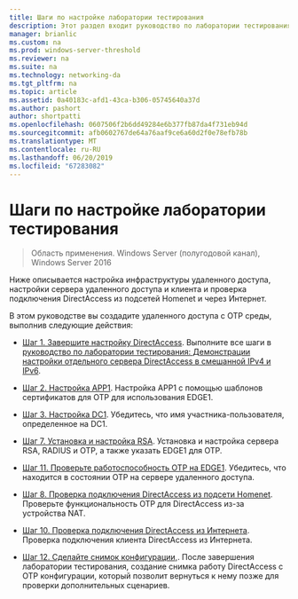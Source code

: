 ```yaml
---
title: Шаги по настройке лаборатории тестирования
description: Этот раздел входит руководство по лаборатории тестирования — продемонстрировать DirectAccess с проверкой подлинности OTP и RSA SecurID для Windows Server 2016
manager: brianlic
ms.custom: na
ms.prod: windows-server-threshold
ms.reviewer: na
ms.suite: na
ms.technology: networking-da
ms.tgt_pltfrm: na
ms.topic: article
ms.assetid: 0a40183c-afd1-43ca-b306-05745640a37d
ms.author: pashort
author: shortpatti
ms.openlocfilehash: 0607506f2b6dd49284e6b377fb87da4f731eb94d
ms.sourcegitcommit: afb0602767de64a76aaf9ce6a60d2f0e78efb78b
ms.translationtype: MT
ms.contentlocale: ru-RU
ms.lasthandoff: 06/20/2019
ms.locfileid: "67283082"
---
```

# <a name="steps-for-configuring-the-test-lab"></a>Шаги по настройке лаборатории тестирования

>Область применения. Windows Server (полугодовой канал), Windows Server 2016

Ниже описывается настройка инфраструктуры удаленного доступа, настройки сервера удаленного доступа и клиента и проверка подключения DirectAccess из подсетей Homenet и через Интернет.  
  
В этом руководстве вы создадите удаленного доступа с OTP среды, выполнив следующие действия:  
  
-   [Шаг 1. Завершите настройку DirectAccess](assetId:///4dbf877f-02fb-439b-907a-f5b3f1d8afa6). Выполните все шаги в [руководство по лаборатории тестирования: Демонстрации настройки отдельного сервера DirectAccess в смешанной IPv4 и IPv6](https://go.microsoft.com/fwlink/p/?LinkId=237004).  
  
-   [Шаг 2. Настройка APP1](assetId:///c1bb590f-91d4-4ed5-bceb-b0e36eabd4ff). Настройка APP1 с помощью шаблонов сертификатов для OTP для использования EDGE1.  
  
-   [Шаг 3. Настройка DC1](assetId:///904a6edc-a771-45ed-9630-a34a680bb522). Убедитесь, что имя участника-пользователя, определенное на DC1.  
  
-   [Шаг 7. Установка и настройка RSA](assetId:///baa4c28c-add7-42e2-8afd-ccc7a559406a). Установка и настройка сервера RSA, RADIUS и OTP, а также указать EDGE1 для OTP.  
  
-   [Шаг 11. Проверьте работоспособность OTP на EDGE1](assetId:///3b397a4a-8478-47f2-a932-9e8e048c14ba). Убедитесь, что находится в состоянии OTP на сервере удаленного доступа.  
  
-   [Шаг 8. Проверка подключения DirectAccess из подсети Homenet](assetId:///ba1652a6-0692-4add-91ca-34a84956ba14). Проверьте функциональность OTP для DirectAccess из-за устройства NAT.  
  
-   [Шаг 10. Проверка подключения DirectAccess из Интернета](assetId:///321149eb-5f23-4a0b-b8fb-1244540126e9). Проверка подключения клиента DirectAccess из Интернета.  
  
-   [Шаг 12. Сделайте снимок конфигурации,](assetId:///8a51ed3c-9c32-402f-85d1-617ce46845b4). После завершения лаборатории тестирования, создание снимка работу DirectAccess с OTP конфигурации, который позволит вернуться к нему позже для проверки дополнительных сценариев.  
  


